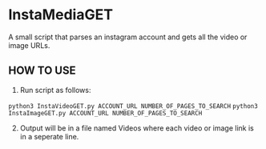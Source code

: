 # InstaMediaGET
A small script that parses an instagram account and gets all the video or image URLs.

## HOW TO USE
1. Run script as follows:

`python3 InstaVideoGET.py ACCOUNT_URL NUMBER_OF_PAGES_TO_SEARCH`
`python3 InstaImageGET.py ACCOUNT_URL NUMBER_OF_PAGES_TO_SEARCH`

2. Output will be in a file named Videos where each video or image link is in a seperate line.
